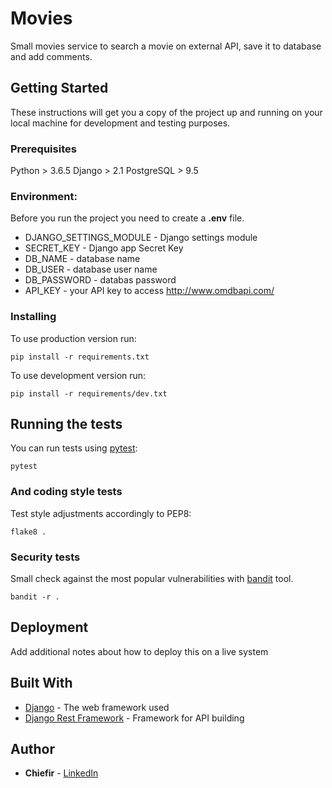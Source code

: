 # Movies

Small movies service to search a movie on external API, save it to database and add comments.

## Getting Started

These instructions will get you a copy of the project up and running on your local machine for development and testing purposes. 

### Prerequisites

Python > 3.6.5 
Django > 2.1
PostgreSQL > 9.5


### Environment:
Before you run the project you need to create a **.env** file.
* DJANGO_SETTINGS_MODULE - Django settings module
* SECRET_KEY - Django app Secret Key
* DB_NAME - database name
* DB_USER - database user name
* DB_PASSWORD - databas password
* API_KEY - your API key to access http://www.omdbapi.com/

### Installing

To use production version run:
```
pip install -r requirements.txt
```

To use development version run:
```
pip install -r requirements/dev.txt
```

## Running the tests
You can run tests using [pytest](https://docs.pytest.org/en/latest/): 
```
pytest
```

### And coding style tests

Test style adjustments accordingly to PEP8:

```
flake8 .
```

### Security tests

Small check against the most popular vulnerabilities with [bandit](https://bandit.readthedocs.io/en/latest/) tool.

```
bandit -r .
```

## Deployment

Add additional notes about how to deploy this on a live system

## Built With

* [Django](https://docs.djangoproject.com/en/2.1/) - The web framework used
* [Django Rest Framework](https://www.django-rest-framework.org/) - Framework for API building


## Author

* **Chiefir** - [LinkedIn](www.linkedin.com/in/andrii-isiuk)
